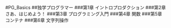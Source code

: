 #PG_Basics
##独学プログラマー
###第1章 イントロプロダクション
###第2章 さあ、はじめよう！
###第3章 プログラミング入門
###第4章 関数
###第5章 コンテナ
###第6章 文字列操作

